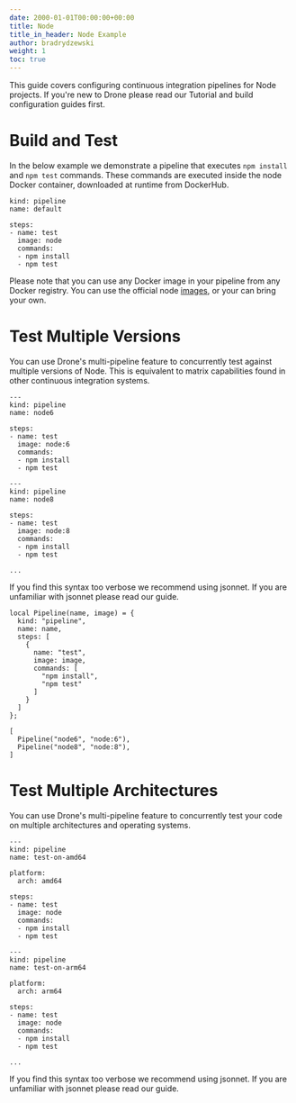 ```yaml
---
date: 2000-01-01T00:00:00+00:00
title: Node
title_in_header: Node Example
author: bradrydzewski
weight: 1
toc: true
---
```


This guide covers configuring continuous integration pipelines for Node projects. If you're new to Drone please read our Tutorial and build configuration guides first.

# Build and Test

In the below example we demonstrate a pipeline that executes `npm install` and `npm test` commands. These commands are executed inside the node Docker container, downloaded at runtime from DockerHub.

```
kind: pipeline
name: default

steps:
- name: test
  image: node
  commands:
  - npm install
  - npm test
```

Please note that you can use any Docker image in your pipeline from any Docker registry. You can use the official node [images](https://hub.docker.com/r/_/node/), or your can bring your own.

# Test Multiple Versions

You can use Drone's multi-pipeline feature to concurrently test against multiple versions of Node. This is equivalent to matrix capabilities found in other continuous integration systems.

```
---
kind: pipeline
name: node6

steps:
- name: test
  image: node:6
  commands:
  - npm install
  - npm test

---
kind: pipeline
name: node8

steps:
- name: test
  image: node:8
  commands:
  - npm install
  - npm test

...
```

If you find this syntax too verbose we recommend using jsonnet. If you are unfamiliar with jsonnet please read our guide.

```
local Pipeline(name, image) = {
  kind: "pipeline",
  name: name,
  steps: [
    {
      name: "test",
      image: image,
      commands: [
        "npm install",
        "npm test"
      ]
    }
  ]
};

[
  Pipeline("node6", "node:6"),
  Pipeline("node8", "node:8"),
]
```

# Test Multiple Architectures

You can use Drone's multi-pipeline feature to concurrently test your code on multiple architectures and operating systems.

```
---
kind: pipeline
name: test-on-amd64

platform:
  arch: amd64

steps:
- name: test
  image: node
  commands:
  - npm install
  - npm test

---
kind: pipeline
name: test-on-arm64

platform:
  arch: arm64

steps:
- name: test
  image: node
  commands:
  - npm install
  - npm test

...
```

If you find this syntax too verbose we recommend using jsonnet. If you are unfamiliar with jsonnet please read our guide.

